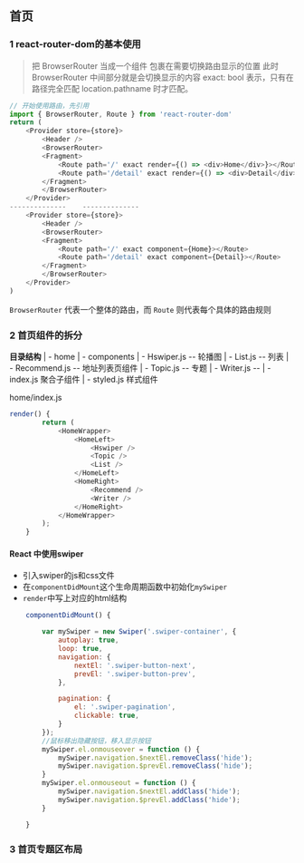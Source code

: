 ## 首页

### 1 react-router-dom的基本使用

> 把 BrowserRouter 当成一个组件 包裹在需要切换路由显示的位置
此时 BrowserRouter 中间部分就是会切换显示的内容
exact: bool 表示，只有在路径完全匹配 location.pathname 时才匹配。

```js
// 开始使用路由，先引用
import { BrowserRouter, Route } from 'react-router-dom'
return (
    <Provider store={store}>
        <Header />
        <BrowserRouter>
        <Fragment>
            <Route path='/' exact render={() => <div>Home</div>}></Route>  
            <Route path='/detail' exact render={() => <div>Detail</div>}></Route>
        </Fragment>
        </BrowserRouter>
    </Provider>
--------------    -------------- 
    <Provider store={store}>
        <Header />
        <BrowserRouter>
        <Fragment>
            <Route path='/' exact component={Home}></Route>
            <Route path='/detail' exact component={Detail}></Route>
        </Fragment>
        </BrowserRouter>
    </Provider>
)
```

`BrowserRouter` 代表一个整体的路由，而 `Route` 则代表每个具体的路由规则

### 2 首页组件的拆分
**目录结构**
    | - home
        | - components
            | - Hswiper.js    -- 轮播图
            | - List.js         -- 列表
            | - Recommend.js      -- 地址列表页组件
            | - Topic.js -- 专题
            | - Writer.js -- 
        | - index.js 聚合子组件
        | - styled.js 样式组件

home/index.js

```javascript
render() {
        return (
            <HomeWrapper>
                <HomeLeft>
                    <Hswiper />
                    <Topic />
                    <List />
                </HomeLeft>
                <HomeRight>
                    <Recommend />
                    <Writer />
                </HomeRight>
            </HomeWrapper>
        );
    }
```

#### React 中使用swiper
- 引入swiper的js和css文件
- 在`componentDidMount`这个生命周期函数中初始化`mySwiper`
- `render`中写上对应的html结构
```javascript
    componentDidMount() {

        var mySwiper = new Swiper('.swiper-container', {
            autoplay: true,
            loop: true,
            navigation: {
                nextEl: '.swiper-button-next',
                prevEl: '.swiper-button-prev',
            },

            pagination: {
                el: '.swiper-pagination',
                clickable: true,
            }
        });
        //鼠标移出隐藏按钮，移入显示按钮
        mySwiper.el.onmouseover = function () {
            mySwiper.navigation.$nextEl.removeClass('hide');
            mySwiper.navigation.$prevEl.removeClass('hide');
        }
        mySwiper.el.onmouseout = function () {
            mySwiper.navigation.$nextEl.addClass('hide');
            mySwiper.navigation.$prevEl.addClass('hide');
        }

    }
```

### 3 首页专题区布局